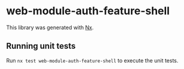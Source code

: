 # web-module-auth-feature-shell

This library was generated with [Nx](https://nx.dev).

## Running unit tests

Run `nx test web-module-auth-feature-shell` to execute the unit tests.
